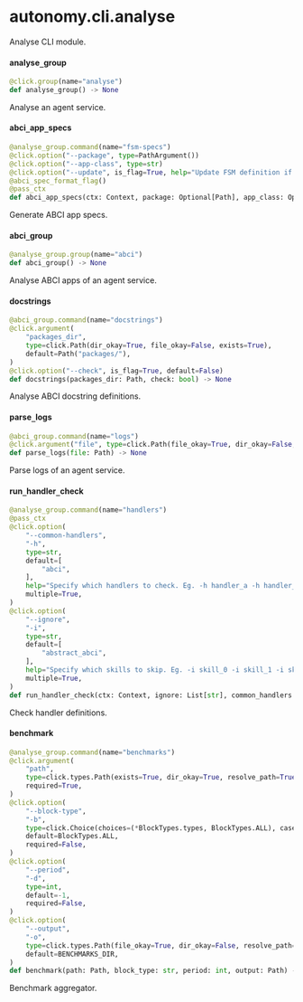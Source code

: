 <a id="autonomy.cli.analyse"></a>

# autonomy.cli.analyse

Analyse CLI module.

<a id="autonomy.cli.analyse.analyse_group"></a>

#### analyse`_`group

```python
@click.group(name="analyse")
def analyse_group() -> None
```

Analyse an agent service.

<a id="autonomy.cli.analyse.abci_app_specs"></a>

#### abci`_`app`_`specs

```python
@analyse_group.command(name="fsm-specs")
@click.option("--package", type=PathArgument())
@click.option("--app-class", type=str)
@click.option("--update", is_flag=True, help="Update FSM definition if check fails.")
@abci_spec_format_flag()
@pass_ctx
def abci_app_specs(ctx: Context, package: Optional[Path], app_class: Optional[str], spec_format: str, update: bool) -> None
```

Generate ABCI app specs.

<a id="autonomy.cli.analyse.abci_group"></a>

#### abci`_`group

```python
@analyse_group.group(name="abci")
def abci_group() -> None
```

Analyse ABCI apps of an agent service.

<a id="autonomy.cli.analyse.docstrings"></a>

#### docstrings

```python
@abci_group.command(name="docstrings")
@click.argument(
    "packages_dir",
    type=click.Path(dir_okay=True, file_okay=False, exists=True),
    default=Path("packages/"),
)
@click.option("--check", is_flag=True, default=False)
def docstrings(packages_dir: Path, check: bool) -> None
```

Analyse ABCI docstring definitions.

<a id="autonomy.cli.analyse.parse_logs"></a>

#### parse`_`logs

```python
@abci_group.command(name="logs")
@click.argument("file", type=click.Path(file_okay=True, dir_okay=False, exists=True))
def parse_logs(file: Path) -> None
```

Parse logs of an agent service.

<a id="autonomy.cli.analyse.run_handler_check"></a>

#### run`_`handler`_`check

```python
@analyse_group.command(name="handlers")
@pass_ctx
@click.option(
    "--common-handlers",
    "-h",
    type=str,
    default=[
        "abci",
    ],
    help="Specify which handlers to check. Eg. -h handler_a -h handler_b -h handler_c",
    multiple=True,
)
@click.option(
    "--ignore",
    "-i",
    type=str,
    default=[
        "abstract_abci",
    ],
    help="Specify which skills to skip. Eg. -i skill_0 -i skill_1 -i skill_2",
    multiple=True,
)
def run_handler_check(ctx: Context, ignore: List[str], common_handlers: List[str]) -> None
```

Check handler definitions.

<a id="autonomy.cli.analyse.benchmark"></a>

#### benchmark

```python
@analyse_group.command(name="benchmarks")
@click.argument(
    "path",
    type=click.types.Path(exists=True, dir_okay=True, resolve_path=True),
    required=True,
)
@click.option(
    "--block-type",
    "-b",
    type=click.Choice(choices=(*BlockTypes.types, BlockTypes.ALL), case_sensitive=True),
    default=BlockTypes.ALL,
    required=False,
)
@click.option(
    "--period",
    "-d",
    type=int,
    default=-1,
    required=False,
)
@click.option(
    "--output",
    "-o",
    type=click.types.Path(file_okay=True, dir_okay=False, resolve_path=True),
    default=BENCHMARKS_DIR,
)
def benchmark(path: Path, block_type: str, period: int, output: Path) -> None
```

Benchmark aggregator.

